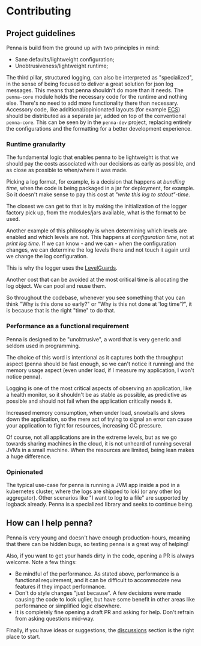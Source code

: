 # Contributing

## Project guidelines

Penna is build from the ground up with two principles in mind:

- Sane defaults/lightweight configuration;
- Unobtrusiveness/lightweight runtime;

The third pillar, structured logging, can also be interpreted as "specialized", in the sense of being focused to 
deliver a great solution for json log messages.
This means that penna shouldn't do more than it needs. The `penna-core` module holds the necessary code for the runtime
and nothing else. There's no need to add more functionality there than necessary.
Accessory code, like additional/opinionated layouts (for example [ECS](https://www.elastic.co/guide/en/ecs/8.10/ecs-reference.html))
should be distributed as a separate jar, added on top of the conventional `penna-core`.
This can be seen by in the `penna-dev` project, replacing entirely the configurations and the formatting for a better development
experience.

### Runtime granularity

The fundamental logic that enables penna to be lightweight is that we should pay the costs associated with our decisions
as early as possible, and as close as possible to when/where it was made.

Picking a log format, for example, is a decision that happens at _bundling time_, when the code is being packaged
in a jar for deployment, for example. So it doesn't make sense to pay this cost at _"write this log to stdout"-time_.

The closest we can get to that is by making the initialization of the logger factory pick up, from the modules/jars
available, what is the format to be used.

Another example of this philosophy is when determining which levels are enabled and which levels are not.
This happens at _configuration time_, not at _print log time_. If we can know - and we can - when the configuration
changes, we can determine the log levels there and not touch it again until we change the log configuration.

This is why the logger uses the [LevelGuards](../penna-core/src/main/java/penna/core/logger/guard/LevelGuard.java).

Another cost that can be avoided at the most critical time is allocating the log object. We can pool and reuse them.

So throughout the codebase, whenever you see something that you can think "Why is this done so early?" or "Why is this
not done at 'log time'?", it is because that is the right "time" to do that.

### Performance as a functional requirement

Penna is designed to be "unobtrusive", a word that is very generic and seldom used in programming.

The choice of this word is intentional as it captures both the throughput aspect (penna should be fast enough,
so we can't notice it running) and the memory usage aspect (even under load, if I measure my application,
I won't notice penna).

Logging is one of the most critical aspects of observing an application, like a health monitor, so it shouldn't 
be as stable as possible, as predictive as possible and should not fail when the application critically needs it.

Increased memory consumption, when under load, snowballs and slows down the application, so the mere act of trying
to signal an error can cause your application to fight for resources, increasing GC pressure.

Of course, not all applications are in the extreme levels, but as we go towards sharing machines in the cloud,
it is not unheard of running several JVMs in a small machine. When the resources are limited, being
lean makes a huge difference.

### Opinionated

The typical use-case for penna is running a JVM app inside a pod in a kubernetes cluster, where the logs are shipped
to loki (or any other log aggregator). Other scenarios like "I want to log to a file" are supported by logback
already. Penna is a specialized library and seeks to continue being.

## How can I help penna?

Penna is very young and doesn't have enough production-hours, meaning that there can be hidden bugs, so testing
penna is a great way of helping!

Also, if you want to get your hands dirty in the code, opening a PR is always welcome. Note a few things:

- Be mindful of the performance. As stated above, performance is a functional requirement, and it can be difficult to
accommodate new features if they impact performance.
- Don't do style changes "just because". A few decisions were made causing the code to look uglier, but have some
benefit in other areas like performance or simplified logic elsewhere.
- It is completely fine opening a draft PR and asking for help. Don't refrain from asking questions mid-way.

Finally, if you have ideas or suggestions, the [discussions](https://github.com/hkupty/penna/discussions) section
is the right place to start.